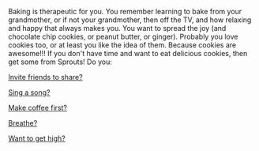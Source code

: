 Baking is therapeutic for you.  You remember
learning to bake from your grandmother, or if not your
grandmother, then off the TV, and how
relaxing and happy that always makes you.  You
want to spread the joy (and chocolate chip cookies, or peanut butter, or 
ginger).
Probably you love cookies too, or at least you like the idea of them.
Because cookies are awesome!!!
If you don't have time and want to eat delicious cookies, then get some from Sprouts!
Do you:

[Invite friends to share?](../invite-friends/friends.md)

[Sing a song?](../sing-song/sing.md)

[Make coffee first?](../coffee/coffee.md)

[Breathe?](../yoga/breathe/breathe.md)

[Want to get high?](../weed/weed.md)